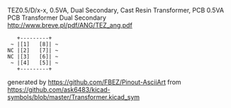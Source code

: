 TEZ0.5/D/x-x, 0.5VA, Dual Secondary, Cast Resin Transformer, PCB
0.5VA PCB Transformer Dual Secondary
http://www.breve.pl/pdf/ANG/TEZ_ang.pdf


	   +---------+
	 ~ |[1]   [8]| ~
	NC |[2]   [7]| ~
	NC |[3]   [6]| ~
	 ~ |[4]   [5]| ~
	   +---------+


generated by https://github.com/FBEZ/Pinout-AsciiArt from https://github.com/ask6483/kicad-symbols/blob/master/Transformer.kicad_sym